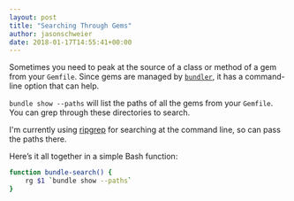 ```yaml
---
layout: post
title: "Searching Through Gems"
author: jasonschweier
date: 2018-01-17T14:55:41+00:00
---
```


Sometimes you need to peak at the source of a class or method of a gem from your `Gemfile`. Since gems are managed by [`bundler`](http://bundler.io/), it has a command-line option that can help.

`bundle show --paths` will list the paths of all the gems from your `Gemfile`. You can grep through these directories to search.

I'm currently using [ripgrep](https://github.com/BurntSushi/ripgrep) for searching at the command line, so can pass the paths there.

Here’s it all together in a simple Bash function:

```bash
function bundle-search() {
	rg $1 `bundle show --paths`
}
```
